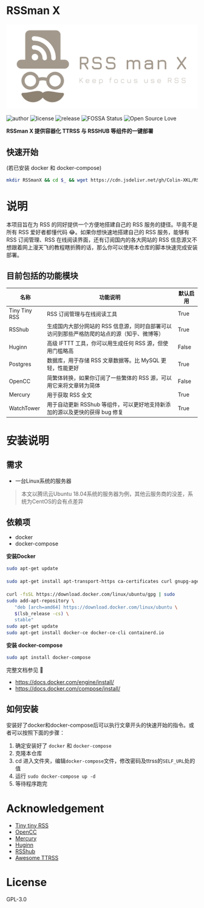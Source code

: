 # RSSman X

![logo](./.github/logo.png)

![author](https://img.shields.io/badge/author-Colin-blue)
![license](https://img.shields.io/github/license/Colin-XKL/RSSmanX)
![release](https://img.shields.io/github/v/release/Colin-XKL/RSSmanX)
![FOSSA Status](https://app.fossa.com/api/projects/git%2Bgithub.com%2FColin-XKL%2FRSSmanX.svg?type=shield)
![Open Source Love](https://badges.frapsoft.com/os/v2/open-source.svg?v=103)

**RSSman X 提供容器化 TTRSS 与 RSSHUB 等组件的一键部署**

## 快速开始

(若已安装 docker 和 docker-compose)

```bash
mkdir RSSmanX && cd $_ && wget https://cdn.jsdelivr.net/gh/Colin-XKL/RSSmanX/docker-compose.yml && sudo docker-compose up -d
```

# 说明

本项目旨在为 RSS 的同好提供一个方便地搭建自己的 RSS 服务的捷径。毕竟不是所有 RSS 爱好者都懂代码 😂。如果你想快速地搭建自己的 RSS 服务，能够有 RSS 订阅管理、RSS 在线阅读界面，还有订阅国内的各大网站的 RSS 信息源又不想跟着网上漫天飞的教程瞎折腾的话，那么你可以使用本仓库的脚本快速完成安装部署。

## 目前包括的功能模块

| 名称          | 功能说明                                                                                    | 默认启用 |
| ------------- | ------------------------------------------------------------------------------------------- | -------- |
| Tiny Tiny RSS | RSS 订阅管理与在线阅读工具                                                                  | True     |
| RSShub        | 生成国内大部分网站的 RSS 信息源，同时自部署可以访问到那些严格防爬的站点的源（知乎、微博等） | True     |
| Huginn        | 高级 IFTTT 工具，你可以用生成任何 RSS 源，但使用门槛略高                                    | False    |
| Postgres      | 数据库，用于存储 RSS 文章数据等。比 MySQL 更轻，性能更好                                    | True     |
| OpenCC        | 简繁体转换，如果你订阅了一些繁体的 RSS 源，可以用它来将文章转为简体                         | False    |
| Mercury       | 用于获取 RSS 全文                                                                           | True     |
| WatchTower   | 用于自动更新 RSShub 等组件，可以更好地支持新添加的源以及更快的获得 bug 修复                 | True     |


# 安装说明
## 需求
* 一台Linux系统的服务器  
> 本文以腾讯云Ubuntu 18.04系统的服务器为例，其他云服务商的没差，系统为CentOS的会有点差异

## 依赖项
* docker
* docker-compose
  
**安装Docker**
```bash
sudo apt-get update

sudo apt-get install apt-transport-https ca-certificates curl gnupg-agent software-properties-common

curl -fsSL https://download.docker.com/linux/ubuntu/gpg | sudo 
sudo add-apt-repository \
   "deb [arch=amd64] https://download.docker.com/linux/ubuntu \
   $(lsb_release -cs) \
   stable"
sudo apt-get update
sudo apt-get install docker-ce docker-ce-cli containerd.io
```

**安装 docker-compose**
```bash
sudo apt install docker-compose
```

完整文档参见 📕
* https://docs.docker.com/engine/install/
* https://docs.docker.com/compose/install/


## 如何安装
安装好了docker和docker-compose后可以执行文章开头的快速开始的指令。或者可以按照下面的步骤：
1. 确定安装好了 `docker` 和 `docker-compose`
2. 克隆本仓库
3. cd 进入文件夹，编辑`docker-compose`文件，修改密码及ttrss的`SELF_URL`处的值
4. 运行 `sudo docker-compose up -d`
5. 等待程序跑完

# Acknowledgement
* [Tiny tiny RSS](https://github.com/DIYgod/RSSHub)
* [OpenCC](https://github.com/BYVoid/OpenCC)
* [Mercury](https://github.com/postlight/mercury-parser)
* [Huginn](https://github.com/huginn/huginn#readme)
* [RSShub](https://github.com/DIYgod/RSSHub)
* [Awesome TTRSS](https://github.com/HenryQW/Awesome-TTRSS)

# License
GPL-3.0 